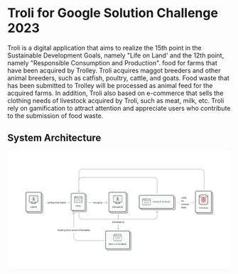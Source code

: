 # Troli for Google Solution Challenge 2023

Troli is a digital application that aims to realize the 15th point in the Sustainable Development Goals, namely "Life on Land' and the 12th point, namely "Responsible Consumption and Production". food for farms that have been acquired by Trolley. Troli acquires maggot breeders and other animal breeders, such as catfish, poultry, cattle, and goats. Food waste that has been submitted to Trolley will be processed as animal feed for the acquired farms. In addition, Troli also based on e-commerce that sells the clothing needs of livestock acquired by Troli, such as meat, milk, etc. Troli rely on gamification to attract attention and appreciate users who contribute to the submission of food waste.

## System Architecture

![System Architecture](./assets/docs/information.png)
